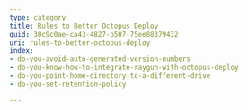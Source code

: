 ```yaml
---
type: category
title: Rules to Better Octopus Deploy
guid: 30c9c0ae-ca43-4827-b507-75ee88379432
uri: rules-to-better-octopus-deploy
index:
- do-you-avoid-auto-generated-version-numbers
- do-you-know-how-to-integrate-raygun-with-octopus-deploy
- do-you-point-home-directory-to-a-different-drive
- do-you-set-retention-policy

---
```



